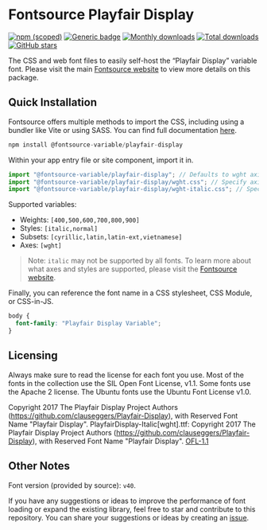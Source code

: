 # Fontsource Playfair Display

[![npm (scoped)](https://img.shields.io/npm/v/@fontsource-variable/playfair-display?color=brightgreen)](https://www.npmjs.com/package/@fontsource-variable/playfair-display) [![Generic badge](https://img.shields.io/badge/fontsource-passing-brightgreen)](https://github.com/fontsource/fontsource) [![Monthly downloads](https://badgen.net/npm/dm/@fontsource-variable/playfair-display)](https://github.com/fontsource/fontsource) [![Total downloads](https://badgen.net/npm/dt/@fontsource-variable/playfair-display)](https://github.com/fontsource/fontsource) [![GitHub stars](https://img.shields.io/github/stars/fontsource/fontsource.svg?style=social&label=Star)](https://github.com/fontsource/fontsource/stargazers)

The CSS and web font files to easily self-host the “Playfair Display” variable font. Please visit the main [Fontsource website](https://fontsource.org/fonts/playfair-display) to view more details on this package.

## Quick Installation

Fontsource offers multiple methods to import the CSS, including using a bundler like Vite or using SASS. You can find full documentation [here](https://fontsource.org/docs/getting-started/introduction).

```javascript
npm install @fontsource-variable/playfair-display
```

Within your app entry file or site component, import it in.

```javascript
import "@fontsource-variable/playfair-display"; // Defaults to wght axis
import "@fontsource-variable/playfair-display/wght.css"; // Specify axis
import "@fontsource-variable/playfair-display/wght-italic.css"; // Specify axis and style
```

Supported variables:
- Weights: `[400,500,600,700,800,900]`
- Styles: `[italic,normal]`
- Subsets: `[cyrillic,latin,latin-ext,vietnamese]`
- Axes: `[wght]`

> Note: `italic` may not be supported by all fonts. To learn more about what axes and styles are supported, please visit the [Fontsource website](https://fontsource.org/fonts/playfair-display).

Finally, you can reference the font name in a CSS stylesheet, CSS Module, or CSS-in-JS.

```css
body {
  font-family: "Playfair Display Variable";
}
```

## Licensing
Always make sure to read the license for each font you use. Most of the fonts in the collection use the SIL Open Font License, v1.1. Some fonts use the Apache 2 license. The Ubuntu fonts use the Ubuntu Font License v1.0.

Copyright 2017 The Playfair Display Project Authors (https://github.com/clauseggers/Playfair-Display), with Reserved Font Name "Playfair Display". PlayfairDisplay-Italic[wght].ttf: Copyright 2017 The Playfair Display Project Authors (https://github.com/clauseggers/Playfair-Display), with Reserved Font Name "Playfair Display".
[OFL-1.1](https://openfontlicense.org)

## Other Notes
Font version (provided by source): `v40`.

If you have any suggestions or ideas to improve the performance of font loading or expand the existing library, feel free to star and contribute to this repository. You can share your suggestions or ideas by creating an [issue](https://github.com/fontsource/fontsource/issues).